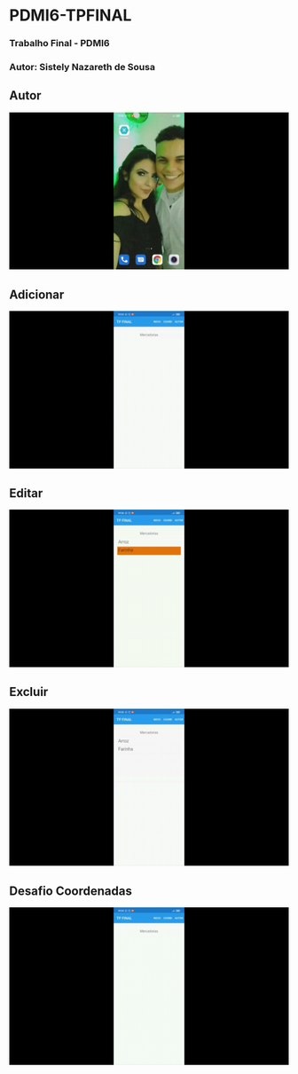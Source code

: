 # PDMI6-TPFINAL
### Trabalho Final - PDMI6
### Autor: Sistely Nazareth de Sousa
## Autor
<img src="/gifs/Autor.gif"></img>
## Adicionar
<img src="/gifs/Adicionar.gif"></img>
## Editar
<img src="/gifs/Editar.gif"></img>
## Excluir
<img src="/gifs/Excluir.gif"></img>
## Desafio Coordenadas
![desafio](gifs/Desafio.gif)
